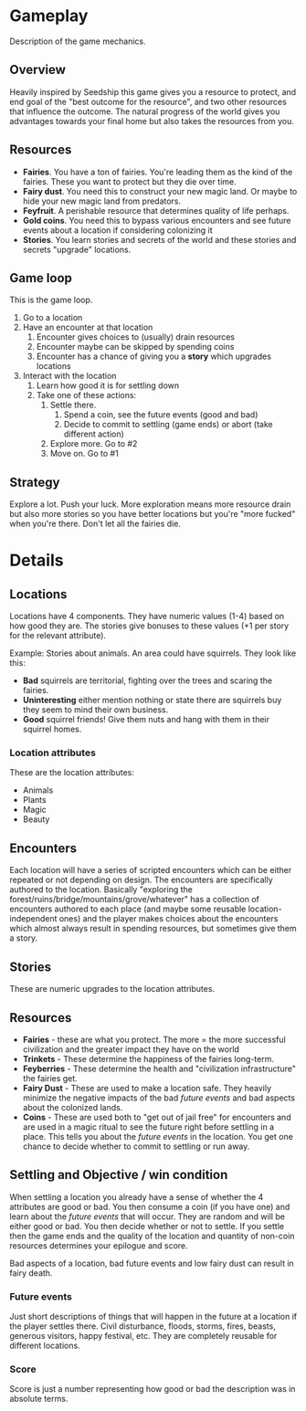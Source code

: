 # Gameplay
Description of the game mechanics.

## Overview
Heavily inspired by Seedship this game gives you a resource to protect, and end goal of the "best outcome for the resource", and two other resources that influence the outcome. The natural progress of the world gives you advantages towards your final home but also takes the resources from you.

## Resources
- **Fairies**. You have a ton of fairies. You're leading them as the kind of the fairies. These you want to protect but they die over time.
- **Fairy dust**. You need this to construct your new magic land. Or maybe to hide your new magic land from predators.
- **Feyfruit**. A perishable resource that determines quality of life perhaps.
- **Gold coins**. You need this to bypass various encounters and see future events about a location if considering colonizing it
- **Stories**. You learn stories and secrets of the world and these stories and secrets "upgrade" locations.

## Game loop
This is the game loop.

1. Go to a location
2. Have an encounter at that location
   1. Encounter gives choices to (usually) drain resources
   2. Encounter maybe can be skipped by spending coins
   3. Encounter has a chance of giving you a **story** which upgrades locations
3. Interact with the location
   1. Learn how good it is for settling down
   2. Take one of these actions:
      1. Settle there.
         1. Spend a coin, see the future events (good and bad)
         2. Decide to commit to settling (game ends) or abort (take different action)
      2. Explore more. Go to #2
      3. Move on. Go to #1

## Strategy
Explore a lot. Push your luck. More exploration means more resource drain but also more stories so you have better locations but you're "more fucked" when you're there. Don't let all the fairies die.

# Details

## Locations
Locations have 4 components. They have numeric values (1-4) based on how good they are. The stories give bonuses to these values (+1 per story for the relevant attribute).

Example: Stories about animals. An area could have squirrels. They look like this:

- **Bad** squirrels are territorial, fighting over the trees and scaring the fairies.
- **Uninteresting** either mention nothing or state there are squirrels buy they seem to mind their own business.
- **Good** squirrel friends! Give them nuts and hang with them in their squirrel homes.

### Location attributes
These are the location attributes:
- Animals
- Plants
- Magic
- Beauty

## Encounters
Each location will have a series of scripted encounters which can be either repeated or not depending on design. The encounters are specifically authored to the location. Basically "exploring the forest/ruins/bridge/mountains/grove/whatever" has a collection of encounters authored to each place (and maybe some reusable location-independent ones) and the player makes choices about the encounters which almost always result in spending resources, but sometimes give them a story.

## Stories
These are numeric upgrades to the location attributes.

## Resources
- **Fairies** - these are what you protect. The more = the more successful civilization and the greater impact they have on the world
- **Trinkets** - These determine the happiness of the fairies long-term.
- **Feyberries** - These determine the health and "civilization infrastructure" the fairies get.
- **Fairy Dust** - These are used to make a location safe. They heavily minimize the negative impacts of the bad *future events* and bad aspects about the colonized lands.
- **Coins** - These are used both to "get out of jail free" for encounters and are used in a magic ritual to see the future right before settling in a place. This tells you about the *future events* in the location. You get one chance to decide whether to commit to settling or run away.

## Settling and Objective / win condition
When settling a location you already have a sense of whether the 4 attributes are good or bad. You then consume a coin (if you have one) and learn about the *future events* that will occur. They are random and will be either good or bad. You then decide whether or not to settle. If you settle then the game ends and the quality of the location and quantity of non-coin resources determines your epilogue and score.

Bad aspects of a location, bad future events and low fairy dust can result in fairy death.

### Future events
Just short descriptions of things that will happen in the future at a location if the player settles there. Civil disturbance, floods, storms, fires, beasts, generous visitors, happy festival, etc. They are completely reusable for different locations.

### Score
Score is just a number representing how good or bad the description was in absolute terms.

